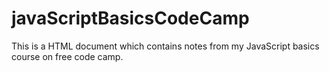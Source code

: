 # javaScriptBasicsCodeCamp
This is a HTML document which contains notes from my JavaScript basics course on free code camp.
